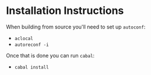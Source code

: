 Installation Instructions
=========================

When building from source you'll need to set up `autoconf`:

* `aclocal`
* `autoreconf -i`

Once that is done you can run `cabal`:

* `cabal install`
